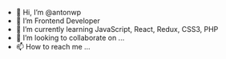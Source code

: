 - 👋 Hi, I’m @antonwp
- 👀 I’m Frontend Developer
- 🌱 I’m currently learning JavaScript, React, Redux, CSS3, PHP
- 💞️ I’m looking to collaborate on ...
- 📫 How to reach me ...


